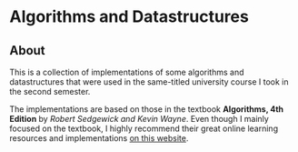 # Algorithms and Datastructures

## About

This is a collection of implementations of some algorithms and datastructures that were used in the same-titled university course I took in the second semester.

The implementations are based on those in the textbook **Algorithms, 4th Edition** by _Robert Sedgewick and Kevin Wayne_. Even though I mainly focused on the textbook, I highly recommend their great online learning resources and implementations [on this website](https://algs4.cs.princeton.edu/home/).
